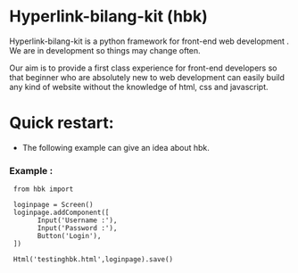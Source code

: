 # Hyperlink-bilang-kit (hbk)
     
   Hyperlink-bilang-kit is a python framework for front-end web development . We are in development so things may  change often.
     
   Our aim is to provide a first class experience for front-end developers so that beginner who are absolutely new to
   web development can easily build any kind of website without the knowledge of html, css and javascript.
     
# Quick restart:

   * The following example can give an idea about hbk.
    
### Example :

     from hbk import 
     
     loginpage = Screen()
     loginpage.addComponent([
           Input('Username :'),
           Input('Password :'),
           Button('Login'),
     ])
     
     Html('testinghbk.html',loginpage).save()

